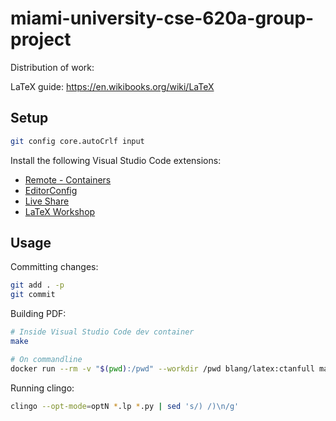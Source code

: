 [Live Share]: https://visualstudio.microsoft.com/services/live-share/
[EditorConfig]: https://marketplace.visualstudio.com/items?itemName=EditorConfig.EditorConfig
[LaTeX Workshop]: https://marketplace.visualstudio.com/items?itemName=James-Yu.latex-workshop
[Remote - Containers]: https://marketplace.visualstudio.com/items?itemName=ms-vscode-remote.remote-containers

# miami-university-cse-620a-group-project

Distribution of work:

LaTeX guide: <https://en.wikibooks.org/wiki/LaTeX>

## Setup

```bash
git config core.autoCrlf input
```

Install the following Visual Studio Code extensions:

- [Remote - Containers]
- [EditorConfig]
- [Live Share]
- [LaTeX Workshop]

## Usage

Committing changes:

```bash
git add . -p
git commit
```

Building PDF:

```bash
# Inside Visual Studio Code dev container
make

# On commandline
docker run --rm -v "$(pwd):/pwd" --workdir /pwd blang/latex:ctanfull make
```

Running clingo:

```bash
clingo --opt-mode=optN *.lp *.py | sed 's/) /)\n/g'
```
